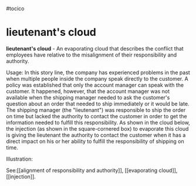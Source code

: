 #tocico

# lieutenant's cloud

<b>lieutenant's cloud</b> -  An evaporating cloud that describes the conflict that employees have relative to the misalignment of their responsibility and authority.





Usage: In this story line, the company has experienced problems in the past when multiple people inside the company speak directly to the customer. A policy was established that only the account manager can speak with the customer.  It happened, however, that the account manager was not available when the shipping manager needed to ask the customer's question about an order that needed to ship immediately or it would be late.  The shipping manager (the "lieutenant") was responsible to ship the order on time but lacked the authority to contact the customer in order to get the information needed to fulfill this responsibility.  As shown in the cloud below, the injection (as shown in the square-cornered box) to evaporate this cloud is giving the lieutenant the authority to contact the customer when it has a direct impact on his or her ability to fulfill the responsibility of shipping on time. 

Illustration:  
 



See:[[alignment of responsibility and authority]], [[evaporating cloud]], [[injection]].

